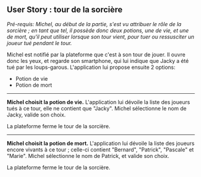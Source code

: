 ## User Story : tour de la sorcière

*Pré-requis: Michel, au début de la partie, s'est vu attribuer le rôle de la sorcière ; en tant que tel, il possède donc deux potions, une de vie, et une de mort, qu'il peut utiliser lorsque son tour vient, pour tuer ou ressusciter un joueur tué pendant le tour.*

Michel est notifié par la plateforme que c'est à son tour de jouer. Il ouvre donc les yeux, et regarde son smartphone, qui lui indique que Jacky a été tué par les loups-garous. L'application lui propose ensuite 2 options:
* Potion de vie
* Potion de mort

---

**Michel choisit la potion de vie.** L'application lui dévoile la liste des joueurs tués à ce tour, elle ne contient que "Jacky". Michel sélectionne le nom de Jacky, valide son choix.

La plateforme ferme le tour de la sorcière.

---

**Michel choisit la potion de mort.** L'application lui dévoile la liste des joueurs encore vivants à ce tour ; celle-ci contient "Bernard", "Patrick", "Pascale" et "Marie". Michel sélectionne le nom de Patrick, et valide son choix.

La plateforme ferme le tour de la sorcière.
